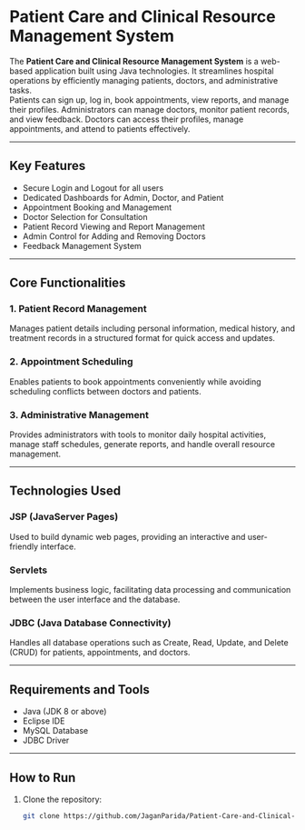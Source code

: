 # Patient Care and Clinical Resource Management System

The **Patient Care and Clinical Resource Management System** is a web-based application built using Java technologies. It streamlines hospital operations by efficiently managing patients, doctors, and administrative tasks.  
Patients can sign up, log in, book appointments, view reports, and manage their profiles. Administrators can manage doctors, monitor patient records, and view feedback. Doctors can access their profiles, manage appointments, and attend to patients effectively.

---

## Key Features

- Secure Login and Logout for all users
- Dedicated Dashboards for Admin, Doctor, and Patient
- Appointment Booking and Management
- Doctor Selection for Consultation
- Patient Record Viewing and Report Management
- Admin Control for Adding and Removing Doctors
- Feedback Management System

---

## Core Functionalities

### 1. Patient Record Management

Manages patient details including personal information, medical history, and treatment records in a structured format for quick access and updates.

### 2. Appointment Scheduling

Enables patients to book appointments conveniently while avoiding scheduling conflicts between doctors and patients.

### 3. Administrative Management

Provides administrators with tools to monitor daily hospital activities, manage staff schedules, generate reports, and handle overall resource management.

---

## Technologies Used

### JSP (JavaServer Pages)

Used to build dynamic web pages, providing an interactive and user-friendly interface.

### Servlets

Implements business logic, facilitating data processing and communication between the user interface and the database.

### JDBC (Java Database Connectivity)

Handles all database operations such as Create, Read, Update, and Delete (CRUD) for patients, appointments, and doctors.

---

## Requirements and Tools

- Java (JDK 8 or above)
- Eclipse IDE
- MySQL Database
- JDBC Driver

---

## How to Run

1. Clone the repository:
   ```bash
   git clone https://github.com/JaganParida/Patient-Care-and-Clinical-Resource-Management-System.git
   ```
